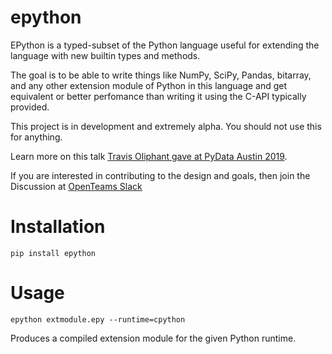 # epython
EPython is a typed-subset of the Python language useful for extending the language with new builtin types and methods.

The goal is to be able to write things like NumPy, SciPy, Pandas, bitarray, and any other extension module of Python in this language and get equivalent or better perfomance than writing it using the C-API typically provided.

This project is in development and extremely alpha.   You should not use this for anything.

Learn more on this talk [Travis Oliphant gave at PyData Austin 2019](https://www.youtube.com/watch?v=Z8vsTxzmorE).


If you are interested in contributing to the design and goals, then join the Discussion at [OpenTeams Slack](https://openteams.com/projects/epython)


# Installation

    pip install epython

# Usage

    epython extmodule.epy --runtime=cpython

Produces a compiled extension module for the given Python runtime.




